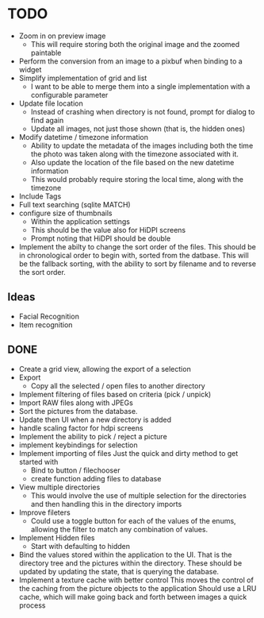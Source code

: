 # TODO

- Zoom in on preview image
  - This will require storing both the original image and the zoomed paintable
- Perform the conversion from an image to a pixbuf when binding to a widget
- Simplify implementation of grid and list
  - I want to be able to merge them into a single implementation with a configurable parameter
- Update file location
  - Instead of crashing when directory is not found, prompt for dialog to find again
  - Update all images, not just those shown (that is, the hidden ones)
- Modify datetime / timezone information
  - Ability to update the metadata of the images including both the time the photo was taken
    along with the timezone associated with it.
  - Also update the location of the file based on the new datetime information
  - This would probably require storing the local time, along with the timezone
- Include Tags
- Full text searching (sqlite MATCH)
- configure size of thumbnails
  - Within the application settings
  - This should be the value also for HiDPI screens
  - Prompt noting that HiDPI should be double
- Implement the abilty to change the sort order of the files. This should be
  in chronological order to begin with, sorted from the datbase. 
  This will be the fallback sorting, with the ability to sort by filename
  and to reverse the sort order.

## Ideas

- Facial Recognition
- Item recognition

## DONE
- Create a grid view, allowing the export of a selection
- Export
  - Copy all the selected / open files to another directory
- Implement filtering of files based on criteria (pick / unpick)
- Import RAW files along with JPEGs
- Sort the pictures from the database.
- Update then UI when a new directory is added
- handle scaling factor for hdpi screens
- Implement the ability to pick / reject a picture
- implement keybindings for selection
- Implement importing of files
  Just the quick and dirty method to get started with
  - Bind to button / filechooser
  - create function adding files to database
- View multiple directories
  - This would involve the use of multiple selection for the directories and then
    handling this in the directory imports
- Improve fileters
  - Could use a toggle button for each of the values of the enums, allowing the filter to 
    match any combination of values.
- Implement Hidden files
  - Start with defaulting to hidden
- Bind the values stored within the application to the UI. 
  That is the directory tree and the pictures within the directory.
  These should be updated by updating the state, that is
  querying the database.
- Implement a texture cache with better control
  This moves the control of the caching from the picture objects to the application
  Should use a LRU cache, which will make going back and forth between images
  a quick process
